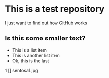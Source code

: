 # This is a test repository

I just want to find out how GitHub works

## Is this some smaller text?

* This is a list item
* This is another list item
* Ok, this is the last

1 [] sentosa1.jpg
